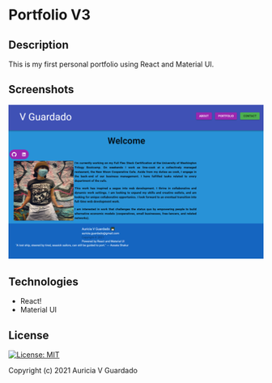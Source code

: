# Portfolio V3

## ​​​​Description 
This is my first personal portfolio using React and Material UI. 

## Screenshots 

![Portflio](/public/images/portfolio_screenshot.png)

## Technologies
* React!
* Material UI

## License
[![License: MIT](https://img.shields.io/badge/License-MIT-blue.svg)](https://opensource.org/licenses/MIT)

Copyright (c) 2021 Auricia V Guardado
